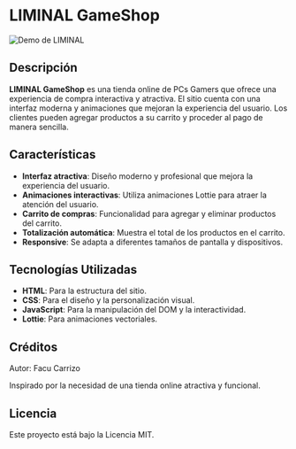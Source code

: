 # LIMINAL GameShop

![Demo de LIMINAL](Assets/pcgamerswebsite.gif)

## Descripción

**LIMINAL GameShop** es una tienda online de PCs Gamers que ofrece una experiencia de compra interactiva y atractiva. El sitio cuenta con una interfaz moderna y animaciones que mejoran la experiencia del usuario. Los clientes pueden agregar productos a su carrito y proceder al pago de manera sencilla.

## Características

- **Interfaz atractiva**: Diseño moderno y profesional que mejora la experiencia del usuario.
- **Animaciones interactivas**: Utiliza animaciones Lottie para atraer la atención del usuario.
- **Carrito de compras**: Funcionalidad para agregar y eliminar productos del carrito.
- **Totalización automática**: Muestra el total de los productos en el carrito.
- **Responsive**: Se adapta a diferentes tamaños de pantalla y dispositivos.

## Tecnologías Utilizadas

- **HTML**: Para la estructura del sitio.
- **CSS**: Para el diseño y la personalización visual.
- **JavaScript**: Para la manipulación del DOM y la interactividad.
- **Lottie**: Para animaciones vectoriales.

## Créditos
Autor: Facu Carrizo

Inspirado por la necesidad de una tienda online atractiva y funcional.

## Licencia
Este proyecto está bajo la Licencia MIT.
